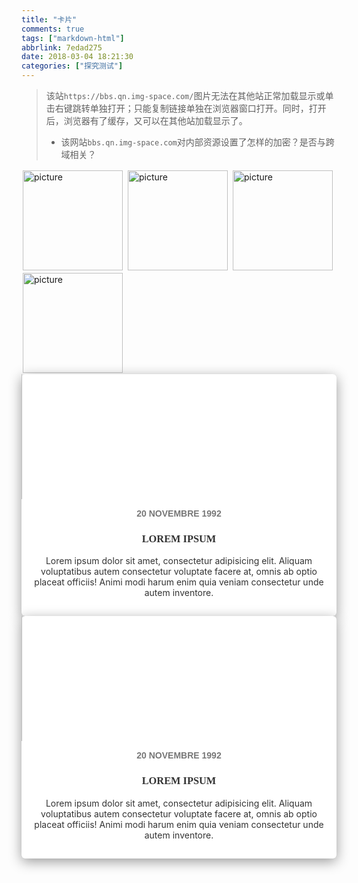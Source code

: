 ```yaml
---
title: "卡片"
comments: true
tags: ["markdown-html"]
abbrlink: 7edad275
date: 2018-03-04 18:21:30
categories: ["探究测试"]
---
```



> 该站`https://bbs.qn.img-space.com/`图片无法在其他站正常加载显示或单击右键跳转单独打开；只能复制链接单独在浏览器窗口打开。同时，打开后，浏览器有了缓存，又可以在其他站加载显示了。
> * 该网站`bbs.qn.img-space.com`对内部资源设置了怎样的加密？是否与跨域相关？
<style>
	.post-content {
		display: flex;
		flex-wrap: wrap;
	}
	.flex-li {
		flex-grow: 1;
		margin: 2px;
	}


.card {
    width:300px;
    margin:0px auto;
    background-color:white;
    box-shadow:0px 5px 20px #999;
    border-radius: 6px;
}
.card a {
    color:#333;
    text-decoration:none;
}
.card:hover .card-image img {
    width:160%;
    filter:grayscale(0);
}

.card-image {
    height:200px;
    position:relative;
    overflow:hidden;
}
.card-image img {
    width:150%;
    position:absolute;
    top:50%;
    left:50%;
    transform:translate(-50%, -50%);
    filter:grayscale(1);
    transition-property:filter width;
    transition-duration:.3s;
    transition-timing-function:ease;
}

.card-body {
    text-align:center;
    padding: 15px 20px;
    box-sizing: border-box;
}

.card-date {
    font-family: 'Source Sans Pro', sans-serif;
}
.card-title, .card-excerpt {
    font-family: 'Playfair Display', serif;
}
.card-date, .card-title {
    text-align:center;
    text-transform:uppercase;
    font-weight: bold;
}
.card-date, .card-excerpt {
    color: #777;
}

</style>
<div class="post-content">
	<div class="flex-li"><img src="https://bbs.qn.img-space.com/201803/4/afcf4c8b2977a065521b36a795b14b92.jpg?imageView2/2/w/1080/q/90/ignore-error/1/" alt="picture" width="160px"></div>
    <div class="flex-li"><img src="https://bbs.qn.img-space.com/201803/4/afcf4c8b2977a065521b36a795b14b92.jpg" alt="picture" width="160px"></div>
	<div class="flex-li"><img src="https://bbs.qn.img-space.com/201803/4/780839183e4ca4d65d2ab62a20226a88.jpg?imageView2/2/w/1080/q/90/ignore-error/1/" alt="picture" width="160px"></div>
	<div class="flex-li"><img src="https://bbs.qn.img-space.com/201803/4/36d9f6b18e859b7d604464b40bf6e134.jpg?imageView2/2/w/1080/q/90/ignore-error/1/" alt="picture" width="160px"></div>
</div>


<div class="post-content">
    <div class="card flex-li">
        <a href="#">
            <div class="card-image">
                <img src="http://www.loveo.cc/wp-content/uploads/2017/02/card-image.jpg"
                alt="Orange" />
            </div>
            <div class="card-body">
                <div class="card-date">
                    <time>
                        20 Novembre 1992
                    </time>
                </div>
                <div class="card-title">
                    <h3>
                        Lorem Ipsum
                    </h3>
                </div>
                <div class="card-exceprt">
                    <p>
                        Lorem ipsum dolor sit amet, consectetur adipisicing elit. Aliquam voluptatibus
                        autem consectetur voluptate facere at, omnis ab optio placeat officiis!
                        Animi modi harum enim quia veniam consectetur unde autem inventore.
                    </p>
                </div>
            </div>
        </a>
    </div>
    <div class="card flex-li">
        <a href="#">
            <div class="card-image">
                <img src="http://www.loveo.cc/wp-content/uploads/2017/02/card-image.jpg"
                alt="Orange" />
            </div>
            <div class="card-body">
                <div class="card-date">
                    <time>
                        20 Novembre 1992
                    </time>
                </div>
                <div class="card-title">
                    <h3>
                        Lorem Ipsum
                    </h3>
                </div>
                <div class="card-exceprt">
                    <p>
                        Lorem ipsum dolor sit amet, consectetur adipisicing elit. Aliquam voluptatibus
                        autem consectetur voluptate facere at, omnis ab optio placeat officiis!
                        Animi modi harum enim quia veniam consectetur unde autem inventore.
                    </p>
                </div>
            </div>
        </a>
    </div>
</div>








[01]: 
[02]: 
[03]: 
[04]: 
[05]: 
[06]: 
[07]: 
[08]: 
[09]: 
[10]: 
[11]: 
[12]: 
[13]: 
[14]: 
[15]: 
[16]: 
[17]: 
[18]: 
[19]: 
[20]: 